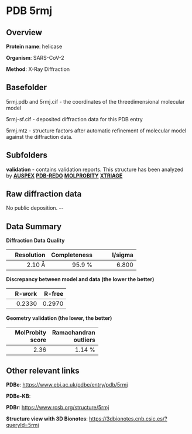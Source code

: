 # PDB 5rmj

## Overview

**Protein name**: helicase

**Organism**: SARS-CoV-2

**Method**: X-Ray Diffraction



## Basefolder

5rmj.pdb and 5rmj.cif - the coordinates of the threedimensional molecular model

5rmj-sf.cif - deposited diffraction data for this PDB entry

5rmj.mtz - structure factors after automatic refinement of molecular model against the diffraction data.

## Subfolders





**validation** - contains validation reports. This structure has been analyzed by [**AUSPEX**](https://github.com/thorn-lab/coronavirus_structural_task_force/tree/master/pdb/helicase/SARS-CoV-2/5rmj/validation/auspex) [**PDB-REDO**](https://github.com/thorn-lab/coronavirus_structural_task_force/tree/master/pdb/helicase/SARS-CoV-2/5rmj/validation/pdb-redo) [**MOLPROBITY**](https://github.com/thorn-lab/coronavirus_structural_task_force/tree/master/pdb/helicase/SARS-CoV-2/5rmj/validation/molprobity) [**XTRIAGE**](https://github.com/thorn-lab/coronavirus_structural_task_force/blob/master/pdb/helicase/SARS-CoV-2/5rmj/validation/Xtriage_output.log)  



## Raw diffraction data

No public deposition. --<br> 

## Data Summary
**Diffraction Data Quality**

|   | Resolution | Completeness| I/sigma |
|---|-------------:|----------------:|--------------:|
|   |2.10 Å|95.9  %|<img width=50/>6.800|

**Discrepancy between model and data (the lower the better)**

|   | **R-work**| **R-free**   
|---|-------------:|----------------:|           
||  0.2330|  0.2970|

**Geometry validation (the lower, the better)**

|   |**MolProbity<br>score**| **Ramachandran<br>outliers** 
|---|-------------:|----------------:|
||  2.36|  1.14 %|

 

 



## Other relevant links 
**PDBe**:  https://www.ebi.ac.uk/pdbe/entry/pdb/5rmj

**PDBe-KB**:  
 
**PDBr**: https://www.rcsb.org/structure/5rmj 

**Structure view with 3D Bionotes**: https://3dbionotes.cnb.csic.es/?queryId=5rmj

